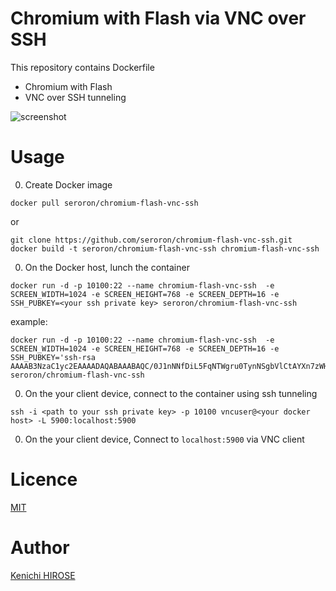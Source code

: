 Chromium with Flash via VNC over SSH
==
This repository contains Dockerfile
 - Chromium with Flash
 - VNC over SSH tunneling

![screenshot](https://raw.githubusercontent.com/wiki/seroron/chromium-flash-vnc-ssh/snap1.png)

Usage
==

0. Create Docker image
 ```
 docker pull seroron/chromium-flash-vnc-ssh
 ```
 or
 ```
 git clone https://github.com/seroron/chromium-flash-vnc-ssh.git
 docker build -t seroron/chromium-flash-vnc-ssh chromium-flash-vnc-ssh
 ```

0. On the Docker host, lunch the container
 ```
 docker run -d -p 10100:22 --name chromium-flash-vnc-ssh  -e SCREEN_WIDTH=1024 -e SCREEN_HEIGHT=768 -e SCREEN_DEPTH=16 -e SSH_PUBKEY=<your ssh private key> seroron/chromium-flash-vnc-ssh
 ```
 example:
 ```
 docker run -d -p 10100:22 --name chromium-flash-vnc-ssh  -e SCREEN_WIDTH=1024 -e SCREEN_HEIGHT=768 -e SCREEN_DEPTH=16 -e SSH_PUBKEY='ssh-rsa AAAAB3NzaC1yc2EAAAADAQABAAABAQC/0J1nNNfDiL5FqNTWgru0TynNSgbVlCtAYXn7zWHrLWr2kKPW5TtNHATte3RQBYqXjZjDHBj9+bCwXXxzo+b4j6YCYqtF/Q8/Gp7TCOAWhA4vuhvTM2zfPqzgtPs9C8FI46bGYEj1O2VdDGmmGC3ZegG+j/93elUMWQoN5hI3XBfaaQOlS4t7lIhkLtEQ07qiaDNgtY7tVqbnUcr2NS+H5VUh9y6jJDV6cQ9/4gPPhtxm2blRBPwPSjXoCUIN1c79CDs+I720LJBGqxIkicUEW7/Lggmy2Jo4PuT1/jrlLIbwk8glu1Z1cQ9AM13NezUSb7BTxzTJu2hY+er8s3dd' seroron/chromium-flash-vnc-ssh
 ```

0. On the your client device, connect to the container using ssh tunneling
 ```
 ssh -i <path to your ssh private key> -p 10100 vncuser@<your docker host> -L 5900:localhost:5900
 ```

0. On the your client device, Connect to `localhost:5900` via VNC client

Licence
==
[MIT](https://github.com/seroron/chromium-flash-vnc-ssh/blob/master/LICENSE)

Author
==
[Kenichi HIROSE](https://github.com/seroron)
